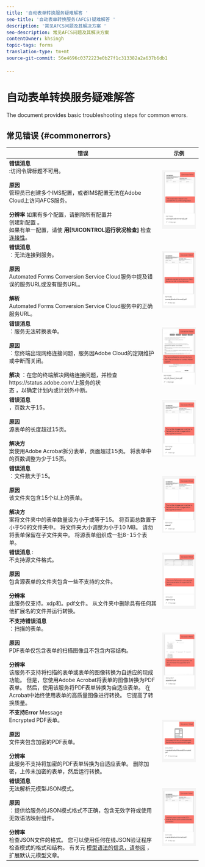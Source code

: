 ```yaml
---
title: '自动表单转换服务疑难解答 '
seo-title: '自动表单转换服务(AFCS)疑难解答 '
description: '常见AFCS问题及其解决方案 '
seo-description: 常见AFCS问题及其解决方案
contentOwner: khsingh
topic-tags: forms
translation-type: tm+mt
source-git-commit: 56e4696c0372223e0b27f1c313382a2a637b6db1

---
```



# 自动表单转换服务疑难解答


<!--The article provides information on installation, configuration and administration issues that may arise in an Automated Forms Conversion Service production environment. --> The document  provides basic troubleshooting steps for common errors.

## 常见错误 {#commonerrors}

<!--
|Error|Example|
|--- |--- |
|**Error Message** <br> The access token header is not available. <br><br>**Reason** <br> An administrator has created multiple IMS configurations or IMS configuration is not able to reach AFCS service on Adobe Cloud. <br><br>**Resolution** <br> If there are multiple configurations, delete all the configurations and [create a new configuration](configure-service.md#obtainpubliccertificates). <br> If there is a single configuration, use **[!UICONTROL Health Check]** to [check connectivity](configure-service.md#createintegrationoption).|![The access token header is not available](assets/invalid-ims-configuration.png)|
|**Error Message** <br> Unable to connect to the service.  <br><br>**Reason** <br> Incorrect service URL or no service URL is mentioned in Automated Forms Conversion Service cloud services. <br><br>**Resolution** <br> Correct [Service URL](configure-service.md#configure-the-cloud-service) in Automated Forms Conversion Service Cloud services.|![Unable to connect to the service.](assets/wrong-endpoint-configured.png)|
|**Error Message** <br> The service failed to convert the form.  <br><br>**Reason** <br> Network connectivity issues at your end, the service is down due to scheduled maintenance, or outage on Adobe Cloud. <br><br>**Resolution** <br> Resolve network connectivity issues at your end and check the status of the service on https://status.adobe.com/ for a planned or unplanned outage.|![Unable to connect to the service.](assets/service-failure.png)|
|**Error Message** <br> The number of pages is more than 15.  <br><br>**Reason** <br> The source form is more than 15 pages long.  <br><br>**Resolution** <br> Use Adobe Acrobat to split forms with more than 15 pages. Bring the number of pages in a form to less than 15. |![Unable to connect to the service.](assets/number-of-pages.png)|
|**Error Message** <br> The number of files is more than 15.  <br><br>**Reason** <br>  The folder contains more than 15 forms. <br><br>**Resolution** <br> Bring the number of forms in a folder to less than or equal to 15. Bring the total number of pages in a folder less than 50. Bring the size of the folder to less than 10 MB. Do not keep forms in a sub-folder. Organize source forms into a batch of 8-15 forms. |![Unable to connect to the service.](assets/number-of-pages.png)|
|**Error Message** <br> The source file format is not supported.  <br><br>**Reason** <br> The folder containing source forms have some unsupported files. <br><br>**Resolution** <br> The service supports only .xdp and .pdf files. Remove files with any other extension from the folder and run the conversion. |![Unable to connect to the service.](assets/unsupported-file-formats.png)|
|**Error Message** <br> Scanned forms are not supported.  <br><br>**Reason** <br> The PDF form contains only scanned images of the form and contains no content structure. <br><br>**Resolution** <br> The service does not support converting scanned forms or an image of a form to an adaptive out-of-the-box. However, you use Adobe Acrobat to convert the image of a form to a PDF Form. Then, use the service to convert the PDF Form to an adaptive form. Always use a high-quality image of the form for conversion in Acrobat. It improves the quality of the conversion. |![Unable to connect to the service.](assets/scanned-forms-error.png)|
|**Error Message** <br> Encrypted PDF form is not supported.  <br><br>**Reason** <br> The folder contains encrypted PDF forms. <br><br>**Resolution** <br> The service does not support converting an encrypted PDF form to an adaptive form. Remove the encryption, upload the non-encrypted form, and run the conversion. |![Unable to connect to the service.](assets/secured-pdf-form.png)|
|**Error Message** <br> Unable to parse meta-model JSON schema.  <br><br>**Reason** <br> The JSON schema supplied to the service is not properly formatted, contains invalid characters, or uses invalid syntax to map components.  <br><br>**Resolution** <br> Check the formatting of the JSON file. You can use any online JSON validator to check the formatting and structure of the schema. See, [Extend the default meta-model](extending-the-default-meta-model.md) article for information on meta-model syntax. |![Unable to connect to the service.](assets/invalid-meta-model-schema.png)| -->

<table>
<thead>
<tr>
<th>错误</th>
<th>示例</th>
</tr>
</thead>
<tbody>
<tr>
<td><strong>错误消息</strong><br> :访问令牌标题不可用。 <br><br><strong>原因</strong><br> 管理员已创建多个IMS配置，或者IMS配置无法在Adobe Cloud上访问AFCS服务。 <br><br><strong>分辨率</strong> 如果有多个配置，请删除所有配置并 <br> 创建新配置 <a href="configure-service.md#obtainpubliccertificates"></a>。 <br> 如果有单一配置，请使 <strong>用[!UICONTROL运行状况检查]</strong> 检查 <a href="configure-service.md#createintegrationoption">连接性</a>。</td>
<td><img alt="访问令牌标题不可用" src="assets/invalid-ims-configuration.png" /></td>
</tr>
<tr>
<td><strong>错误消息</strong><br> ：无法连接到服务。  <br><br><strong>原因</strong><br> Automated Forms Conversion Service Cloud服务中提及错误的服务URL或没有服务URL。 <br><br><strong>解析</strong><br> Automated Forms <a href="configure-service.md#configure-the-cloud-service"></a> Conversion Service Cloud服务中的正确服务URL。</td>
<td><img alt="无法连接到服务。" src="assets/wrong-endpoint-configured.png" /></td>
</tr>
<tr>
<td><strong>错误消息</strong><br> ：服务无法转换表单。  <br><br><strong>原因</strong><br> ：您终端出现网络连接问题，服务因Adobe Cloud的定期维护或中断而关闭。 <br><br><strong>解决</strong> ：在您的终端解决网络连接问题，并检查https://status.adobe.com/上服务的状 <br> 态 <a href="https://status.adobe.com/"></a> ，以确定计划内或计划外中断。</td>
<td><img alt="服务无法转换表单。" src="assets/service-failure.png" /></td>
</tr>
<tr>
<td><strong>错误消息</strong><br> ，页数大于15。  <br><br><strong>原因</strong><br> 源表单的长度超过15页。  <br><br><strong>解决方</strong><br> 案使用Adobe Acrobat拆分表单，页面超过15页。 将表单中的页数调整为少于15页。</td>
<td><img alt="页数超过15页。" src="assets/number-of-pages.png" /></td>
</tr>
<tr>
<td><strong>错误消息</strong><br> ：文件数大于15。  <br><br><strong>原因</strong><br> 该文件夹包含15个以上的表单。 <br><br><strong>解决方</strong><br> 案将文件夹中的表单数量设为小于或等于15。 将页面总数置于小于50的文件夹中。 将文件夹大小调整为小于10 MB。 请勿将表单保留在子文件夹中。 将源表单组织成一批8-15个表单。</td>
<td><img alt="文件数超过15个。" src="assets/number-of-pages.png" /></td>
</tr>
<tr>
<td><strong>错误消息</strong> : <br> 不支持源文件格式。  <br><br><strong>原因</strong><br> 包含源表单的文件夹包含一些不支持的文件。 <br><br><strong>分辨率</strong><br> 此服务仅支持。xdp和。pdf文件。 从文件夹中删除具有任何其他扩展名的文件并运行转换。</td>
<td><img alt="不支持源文件格式。" src="assets/unsupported-file-formats.png" /></td>
</tr>
<tr>
<td><strong>不支持错误消息</strong><br> ：扫描的表单。  <br><br><strong>原因</strong><br> PDF表单仅包含表单的扫描图像且不包含内容结构。 <br><br><strong>分辨率</strong><br> 该服务不支持将扫描的表单或表单的图像转换为自适应的现成功能。 但是，您使用Adobe Acrobat将表单的图像转换为PDF表单。 然后，使用该服务将PDF表单转换为自适应表单。 在Acrobat中始终使用表单的高质量图像进行转换。 它提高了转换质量。</td>
<td><img alt="不支持扫描的表单。" src="assets/scanned-forms-error.png" /></td>
</tr>
<tr>
<td><strong>不支持Error</strong> Message <br> Encrypted PDF表单。  <br><br><strong>原因</strong><br> 文件夹包含加密的PDF表单。 <br><br><strong>分辨率</strong><br> 此服务不支持将加密的PDF表单转换为自适应表单。 删除加密，上传未加密的表单，然后运行转换。</td>
<td><img alt="不支持加密的PDF表单。" src="assets/secured-pdf-form.png" /></td>
</tr>
<tr>
<td><strong>错误消息</strong><br> 无法解析元模型JSON模式。  <br><br><strong>原因</strong><br> ：提供给服务的JSON模式格式不正确，包含无效字符或使用无效语法映射组件。  <br><br><strong>分辨率</strong><br> 检查JSON文件的格式。 您可以使用任何在线JSON验证程序检查模式的格式和结构。 有关元 <a href="extending-the-default-meta-model.md">模型语法的信息，请参阅</a> ，扩展默认元模型文章。</td>
<td><img alt="无法解析元模型JSON模式" src="assets/invalid-meta-model-schema.png" /></td>
</tr>
</tbody>
</table>
